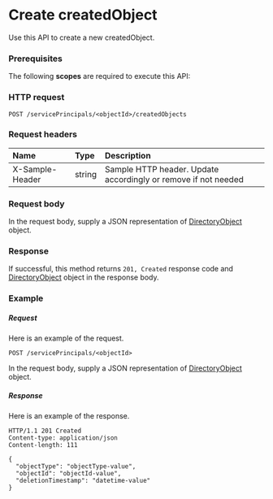 # Create createdObject

Use this API to create a new createdObject.
### Prerequisites
The following **scopes** are required to execute this API: 
### HTTP request
<!-- { "blockType": "ignored" } -->
```http
POST /servicePrincipals/<objectId>/createdObjects

```
### Request headers
| Name       | Type | Description|
|:---------------|:--------|:----------|
| X-Sample-Header  | string  | Sample HTTP header. Update accordingly or remove if not needed|

### Request body
In the request body, supply a JSON representation of [DirectoryObject](../resources/directoryobject.md) object.


### Response
If successful, this method returns `201, Created` response code and [DirectoryObject](../resources/directoryobject.md) object in the response body.

### Example
##### Request
Here is an example of the request.
<!-- {
  "blockType": "request",
  "name": "create_directoryobject_from_serviceprincipal"
}-->
```http
POST /servicePrincipals/<objectId>
```
In the request body, supply a JSON representation of [DirectoryObject](../resources/directoryobject.md) object.
##### Response
Here is an example of the response.
<!-- {
  "blockType": "response",
  "truncated": false,
  "@odata.type": "microsoft.graph.directoryobject"
} -->
```http
HTTP/1.1 201 Created
Content-type: application/json
Content-length: 111

{
  "objectType": "objectType-value",
  "objectId": "objectId-value",
  "deletionTimestamp": "datetime-value"
}
```

<!-- uuid: cd325ffa-bc11-4df9-bb15-d8390d5e99c4
2015-10-21 09:22:01 UTC -->
<!-- {
  "type": "#page.annotation",
  "description": "Create createdObject",
  "keywords": "",
  "section": "documentation",
  "tocPath": ""
}-->